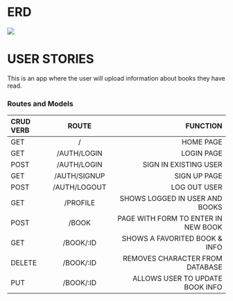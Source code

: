 # ERD
<img src= "Project-4-ERD.svg" >

# USER STORIES

This is an app where the user will upload information about books they have read. 

### Routes and Models

| CRUD VERB      | ROUTE           | FUNCTION                               |
| :------------ |:---------------:| ---------------------------------------:|    
| GET           | /               | HOME PAGE                               |
| GET           | /AUTH/LOGIN     | LOGIN PAGE                              | 
| POST          | /AUTH/LOGIN     | SIGN IN  EXISTING USER                  |
| GET           | /AUTH/SIGNUP    | SIGN UP PAGE                            |
| POST          | /AUTH/LOGOUT    | LOG OUT USER                            |
| GET           | /PROFILE        | SHOWS LOGGED IN USER AND BOOKS          |
| POST          | /BOOK           | PAGE WITH FORM TO ENTER IN NEW BOOK     |
| GET           | /BOOK/:ID       | SHOWS A FAVORITED BOOK & INFO           |
| DELETE        | /BOOK/:ID       | REMOVES CHARACTER FROM DATABASE         |
| PUT           | /BOOK/:ID       | ALLOWS USER TO UPDATE BOOK INFO         |    